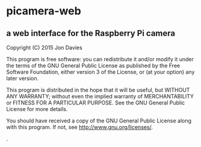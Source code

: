 # picamera-web
## a web interface for the Raspberry Pi camera

Copyright (C) 2015 Jon Davies

This program is free software: you can redistribute it and/or modify it 
under the terms of the GNU General Public License as published by the 
Free Software Foundation, either version 3 of the License, or (at your 
option) any later version. 

This program is distributed in the hope that it will be useful, but 
WITHOUT ANY WARRANTY; without even the implied warranty of 
MERCHANTABILITY or FITNESS FOR A PARTICULAR PURPOSE. See the GNU General 
Public License for more details. 

You should have received a copy of the GNU General Public License along 
with this program. If not, see <http://www.gnu.org/licenses/>. 

. 
